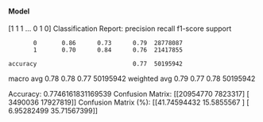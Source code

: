 #### Model
[1 1 1 ... 0 1 0]
Classification Report:
              precision    recall  f1-score   support

           0       0.86      0.73      0.79  28778087
           1       0.70      0.84      0.76  21417855

    accuracy                           0.77  50195942
   macro avg       0.78      0.78      0.77  50195942
weighted avg       0.79      0.77      0.78  50195942

Accuracy: 0.7746161831169539
Confusion Matrix:
[[20954770  7823317]
 [ 3490036 17927819]]
Confusion Matrix (%):
[[41.74594432 15.5855567 ]
 [ 6.95282499 35.71567399]]
